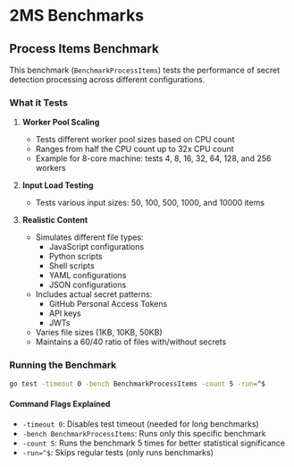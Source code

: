 # 2MS Benchmarks

## Process Items Benchmark

This benchmark (`BenchmarkProcessItems`) tests the performance of secret detection processing across different configurations.

### What it Tests

1. **Worker Pool Scaling**
   - Tests different worker pool sizes based on CPU count
   - Ranges from half the CPU count up to 32x CPU count
   - Example for 8-core machine: tests 4, 8, 16, 32, 64, 128, and 256 workers

2. **Input Load Testing**
   - Tests various input sizes: 50, 100, 500, 1000, and 10000 items

3. **Realistic Content**
   - Simulates different file types:
     - JavaScript configurations
     - Python scripts
     - Shell scripts
     - YAML configurations
     - JSON configurations
   - Includes actual secret patterns:
     - GitHub Personal Access Tokens
     - API keys
     - JWTs
   - Varies file sizes (1KB, 10KB, 50KB)
   - Maintains a 60/40 ratio of files with/without secrets

### Running the Benchmark

```bash
go test -timeout 0 -bench BenchmarkProcessItems -count 5 -run=^$
```

#### Command Flags Explained
- `-timeout 0`: Disables test timeout (needed for long benchmarks)
- `-bench BenchmarkProcessItems`: Runs only this specific benchmark
- `-count 5`: Runs the benchmark 5 times for better statistical significance
- `-run=^$`: Skips regular tests (only runs benchmarks)